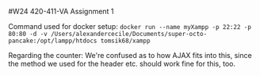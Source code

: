 #W24 420-411-VA Assignment 1

Command used for docker setup: `docker run --name myXampp -p 22:22 -p 80:80 -d -v /Users/alexandercecile/Documents/super-octo-pancake:/opt/lampp/htdocs tomsik68/xampp`

Regarding the counter: We're confused as to how AJAX fits into this, since the method we used for the header etc. should work fine for this, too.